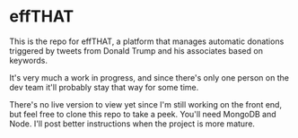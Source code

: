 # effTHAT

This is the repo for effTHAT, a platform that manages automatic donations triggered by tweets from Donald Trump and his associates based on keywords.

It's very much a work in progress, and since there's only one person on the dev team it'll probably stay that way for some time.

There's no live version to view yet since I'm still working on the front end, but feel free to clone this repo to take a peek. You'll need MongoDB and Node. I'll post better instructions when the project is more mature.
